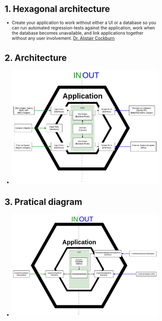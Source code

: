 # 1. Hexagonal architecture

- Create your application to work without either a UI or a database so you can run automated regression-tests against the application, work when the database becomes unavailable, and link applications together without any user involvement. [Dr. Alistair Cockburn](https://alistair.cockburn.us/hexagonal-architecture/)

# 2. Architecture

- ![alt](Images/HexagonalArchitectureDiagram.png)

# 3. Pratical diagram

- ![alt](Images/HexagonalArchitecturePraticalDiagram.png)
